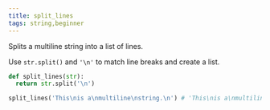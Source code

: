 ```yaml
---
title: split_lines
tags: string,beginner
---
```


Splits a multiline string into a list of lines.

Use `str.split()` and `'\n'` to match line breaks and create a list.

```py
def split_lines(str):
  return str.split('\n')
```

```py
split_lines('This\nis a\nmultiline\nstring.\n') # 'This\nis a\nmultiline\nstring.\n'
```
